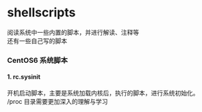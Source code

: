 # shellscripts
阅读系统中一些内置的脚本，并进行解读、注释等  
还有一些自己写的脚本  
### CentOS6 系统脚本
#### 1. rc.sysinit
开机启动脚本，主要是系统加载内核后，执行的脚本，进行系统初始化。  
/proc 目录需要更加深入的理解与学习
